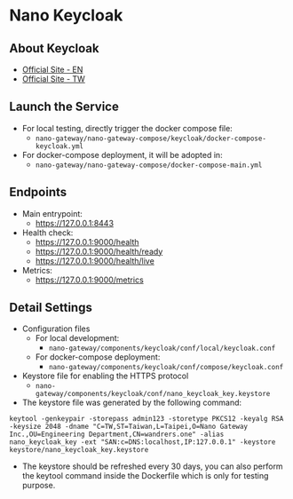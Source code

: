 # Nano Keycloak

## About Keycloak
- [Official Site - EN](https://www.keycloak.org/)
- [Official Site - TW](https://keycloak.dev.org.tw/)

## Launch the Service
- For local testing, directly trigger the docker compose file:
  - `nano-gateway/nano-gateway-compose/keycloak/docker-compose-keycloak.yml`
- For docker-compose deployment, it will be adopted in:
  - `nano-gateway/nano-gateway-compose/docker-compose-main.yml`

## Endpoints
- Main entrypoint: 
  - https://127.0.0.1:8443
- Health check:
  - https://127.0.0.1:9000/health
  - https://127.0.0.1:9000/health/ready
  - https://127.0.0.1:9000/health/live
- Metrics:
  - https://127.0.0.1:9000/metrics 

## Detail Settings
- Configuration files
  - For local development: 
    - `nano-gateway/components/keycloak/conf/local/keycloak.conf`
  - For docker-compose deployment: 
    - `nano-gateway/components/keycloak/conf/compose/keycloak.conf`
- Keystore file for enabling the HTTPS protocol
  - `nano-gateway/components/keycloak/conf/nano_keycloak_key.keystore`
- The keystore file was generated by the following command:
```commandline
keytool -genkeypair -storepass admin123 -storetype PKCS12 -keyalg RSA -keysize 2048 -dname "C=TW,ST=Taiwan,L=Taipei,O=Nano Gateway Inc.,OU=Engineering Department,CN=wandrers.one" -alias nano_keycloak_key -ext "SAN:c=DNS:localhost,IP:127.0.0.1" -keystore keystore/nano_keycloak_key.keystore
```
- The keystore should be refreshed every 30 days, you can also perform the keytool command inside the Dockerfile which is only for testing purpose.   
